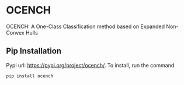 # OCENCH

OCENCH: A One-Class Classification method based on Expanded Non-Convex Hulls

## Pip Installation
Pypi url: https://pypi.org/project/ocench/. To install, run the command

    pip install ocench